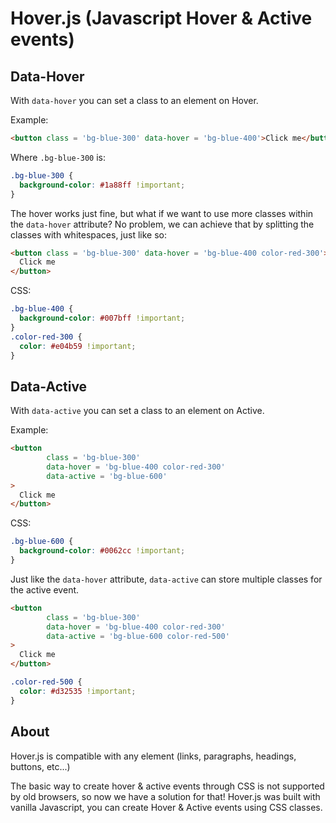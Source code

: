 # Hover.js (Javascript Hover & Active events)

## Data-Hover

With `data-hover` you can set a class to an element on Hover.

Example:

```html
<button class = 'bg-blue-300' data-hover = 'bg-blue-400'>Click me</button>
```

Where `.bg-blue-300` is:

```css
.bg-blue-300 {
  background-color: #1a88ff !important;
}
```

The hover works just fine, but what if we want to use more classes within the `data-hover` attribute?
No problem, we can achieve that by splitting the classes with whitespaces, just like so:

```html
<button class = 'bg-blue-300' data-hover = 'bg-blue-400 color-red-300'>
  Click me
</button>
```

CSS:

```css
.bg-blue-400 {
  background-color: #007bff !important;
}
.color-red-300 {
  color: #e04b59 !important;
}
```

## Data-Active

With `data-active` you can set a class to an element on Active.

Example:

```html
<button
        class = 'bg-blue-300'
        data-hover = 'bg-blue-400 color-red-300'
        data-active = 'bg-blue-600'
>
  Click me
</button>
```

CSS:

```css
.bg-blue-600 {
  background-color: #0062cc !important;
}
```

Just like the `data-hover` attribute, `data-active` can store multiple classes for the active event.

```html
<button
        class = 'bg-blue-300'
        data-hover = 'bg-blue-400 color-red-300'
        data-active = 'bg-blue-600 color-red-500'
>
  Click me
</button>
```

```css
.color-red-500 {
  color: #d32535 !important;
}
```

## About
Hover.js is compatible with any element (links, paragraphs, headings, buttons, etc...)

The basic way to create hover & active events through CSS is not supported by old browsers, so now we have a solution for that!
Hover.js was built with vanilla Javascript, you can create Hover & Active events using CSS classes.
